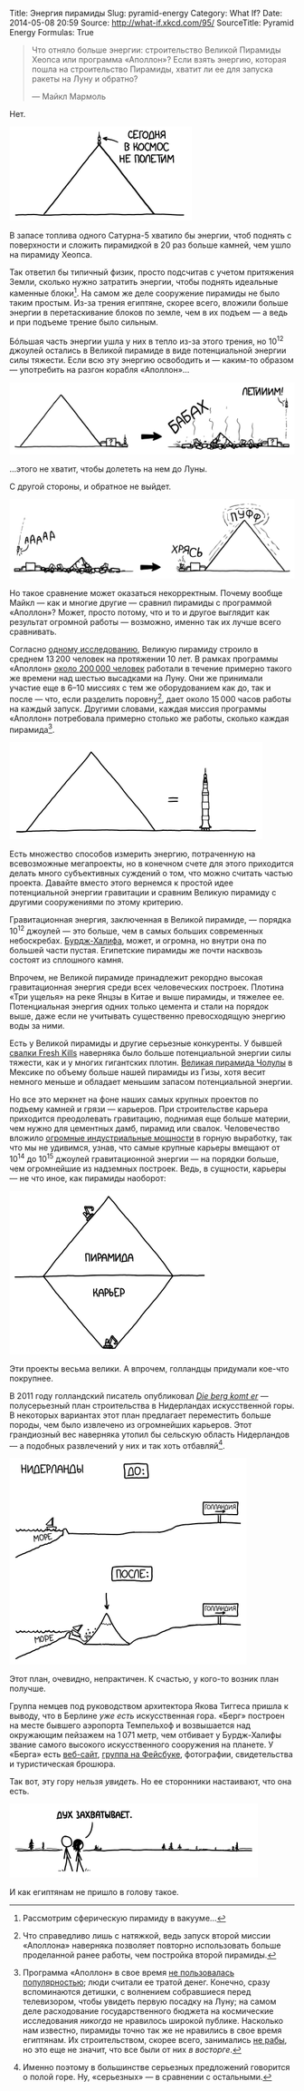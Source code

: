 Title: Энергия пирамиды
Slug: pyramid-energy
Category: What If?
Date: 2014-05-08 20:59
Source: http://what-if.xkcd.com/95/
SourceTitle: Pyramid Energy
Formulas: True

> Что отняло больше энергии: строительство Великой Пирамиды Хеопса или программа «Аполлон»? Если взять энергию, которая пошла на строительство Пирамиды, хватит ли ее для запуска ракеты на Луну и обратно?
>
> — Майкл Мармоль

Нет.

![](/uploads/095-pyramid-energy/pyramid_space_ru.png "А если этот заостренный дом указывает в землю, то у вас, похоже, проблемы.")

В запасе топлива одного Сатурна-5 хватило бы энергии, чтоб поднять с поверхности и сложить пирамидкой в 20 раз больше камней, чем ушло на пирамиду Хеопса.

Так ответил бы типичный физик, просто подсчитав с учетом притяжения Земли, сколько нужно затратить энергии, чтобы поднять идеальные каменные блоки[^1]. На самом же деле сооружение пирамиды не было таким простым. Из-за трения египтяне, скорее всего, вложили больше энергии в перетаскивание блоков по земле, чем в их подъем — а ведь и при подъеме трение было сильным.

[^1]: Рассмотрим сферическую пирамиду в вакууме…

Бóльшая часть энергии ушла у них в тепло из-за этого трения, но 10<sup>12</sup> джоулей остались в Великой пирамиде в виде потенциальной энергии силы тяжести. Если всю эту энергию освободить и — каким-то образом — употребить на разгон корабля «Аполлон»…

![](/uploads/095-pyramid-energy/pyramid_launch_ru.png "Источник: Илон Маск")

…этого не хватит, чтобы долететь на нем до Луны.

С другой стороны, и обратное не выйдет.

![](/uploads/095-pyramid-energy/pyramid_reverse_ru.png "Из всех теорий того, как египтяне строили пирамиды, эта, я думаю, наименее правдоподобна.")

Но такое сравнение может оказаться некорректным. Почему вообще Майкл — как и многие другие — сравнил пирамиды с программой «Аполлон»? Может, просто потому, что и то и другое выглядит как результат огромной работы — возможно, именно так их лучше всего сравнивать.

Согласно [одному исследованию](http://web.archive.org/web/20070608101037/http://www.pubs.asce.org/ceonline/0699feat.html), Великую пирамиду строило в среднем 13&thinsp;200 человек на протяжении 10 лет. В рамках программы «Аполлон» [около 200&thinsp;000 человек](http://history.nasa.gov/SP-4012v1.pdf) работали в течение примерно такого же времени над шестью высадками на Луну. Они же принимали участие еще в 6–10 миссиях с тем же оборудованием как до, так и после — что, если разделить поровну[^2], дает около 15&thinsp;000 часов работы на каждый запуск. Другими словами, каждая миссия программы «Аполлон» потребовала примерно столько же работы, сколько каждая пирамида[^3].

[^2]: Что справедливо лишь с натяжкой, ведь запуск второй миссии «Аполлона» наверняка позволяет повторно использовать больше проделанной ранее работы, чем постройка второй пирамиды.
[^3]: Программа «Аполлон» в свое время [не пользовалась популярностью](http://www.theatlantic.com/technology/archive/2012/09/moondoggle-the-forgotten-opposition-to-the-apollo-program/262254/); люди считали ее тратой денег. Конечно, сразу вспоминаются детишки, с волнением собравшиеся перед телевизором, чтобы увидеть первую посадку на Луну; на самом деле расходование государственного бюджета на космические исследования _никогда_ не нравилось широкой публике. Насколько нам известно, пирамиды точно так же не нравились в свое время египтянам. Их строительством, скорее всего, занимались [не рабы](http://harvardmagazine.com/2003/07/who-built-the-pyramids-html), но это еще не значит, что все были от них _в восторге_.

![](/uploads/095-pyramid-energy/pyramid_equal.png "А еще масштаб соблюден.")

Есть множество способов измерить энергию, потраченную на всевозможные мегапроекты, но в конечном счете для этого приходится делать много субъективных суждений о том, что можно считать частью проекта. Давайте вместо этого вернемся к простой идее потенциальной энергии гравитации и сравним Великую пирамиду с другими сооружениями по этому критерию.

Гравитационная энергия, заключенная в Великой пирамиде, — порядка 10<sup>12</sup> джоулей — это больше, чем в самых больших современных небоскребах. [Бурдж-Халифа](http://ru.wikipedia.org/wiki/Бурдж-Халифа), может, и огромна, но внутри она по большей части пустая. Египетские пирамиды же почти насквозь состоят из сплошного камня.

Впрочем, не Великой пирамиде принадлежит рекордно высокая гравитационная энергия среди всех человеческих построек. Плотина «Три ущелья» на реке Янцзы в Китае и выше пирамиды, и тяжелее ее. Потенциальная энергия одних только цемента и стали на порядок выше, даже если не учитывать существенно превосходящую энергию воды за ними.

Есть у Великой пирамиды и другие серьезные конкуренты. У бывшей [свалки Fresh Kills](http://en.wikipedia.org/wiki/Fresh_Kills_Landfill) наверняка было больше потенциальной энергии силы тяжести, как и у многих гигантских плотин. [Великая пирамида Чолулы](http://ru.wikipedia.org/wiki/Чолула) в Мексике по объему больше нашей пирамиды из Гизы, хотя весит немного меньше и обладает меньшим запасом потенциальной энергии.

Но все это меркнет на фоне наших самых крупных проектов по подъему камней и грязи — карьеров. При строительстве карьера приходится преодолевать гравитацию, поднимая еще больше материи, чем нужно для цементных дамб, пирамид или свалок. Человечество вложило [огромные индустриальные мощности](http://www.losapos.com/openpitmines) в горную выработку, так что мы не удивимся, узнав, что самые крупные карьеры вмещают от 10<sup>14</sup> до 10<sup>15</sup> джоулей гравитационной энергии — на порядки больше, чем огромнейшие из надземных построек. Ведь, в сущности, карьеры — не что иное, как пирамиды наоборот:

![](/uploads/095-pyramid-energy/pyramid_mines_ru.png "Не лучшее место для карьера.")

Эти проекты весьма велики. А впрочем, голландцы придумали кое-что покрупнее.

В 2011 году голландский писатель опубликовал [_Die berg komt er_](http://www.diebergkomter.nl/) — полусерьезный план строительства в Нидерландах искусственной горы. В некоторых вариантах этот план предлагает переместить больше породы, чем было извлечено из огромнейших карьеров. Этот грандиозный вес наверняка утопил бы сельскую область Нидерландов — а подобных развлечений у них и так хоть отбавляй[^4].

[^4]: Именно поэтому в большинстве серьезных предложений говорится о полой горе. Ну, «серьезных» — в сравнении с остальными.

![](/uploads/095-pyramid-energy/pyramid_dutch_ru.png "[мелкий текст на знаке:] Immer gerade aus!")

Этот план, очевидно, непрактичен. К счастью, у кого-то возник план получше.

Группа немцев под руководством архитектора Якова Тиггеса пришла к выводу, что в Берлине _уже есть_ искусственная гора. «Берг» построен на месте бывшего аэропорта Темпельхоф и возвышается над окружающим пейзажем на 1&thinsp;071 метр, чем отбивает у Бурдж-Халифы звание самого высокого искусственного сооружения на планете. У «Берга» есть [веб-сайт](http://www.the-berg.de/), [группа на Фейсбуке](https://www.facebook.com/thebergberlin), фотографии, свидетельства и туристическая брошюра.

Так вот, эту гору нельзя _увидеть_. Но ее сторонники настаивают, что она есть.

![](/uploads/095-pyramid-energy/pyramid_german_ru.png "Ничего подобного в жизни не видел!")

И как египтянам не пришло в голову такое.
